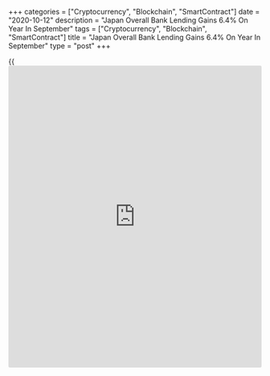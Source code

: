 +++
categories = ["Cryptocurrency", "Blockchain", "SmartContract"]
date = "2020-10-12"
description = "Japan Overall Bank Lending Gains 6.4% On Year In September"
tags = ["Cryptocurrency", "Blockchain", "SmartContract"]
title = "Japan Overall Bank Lending Gains 6.4% On Year In September"
type = "post"
+++

{{<iframe id="large-banner" src="https://www.bounty.group/#slide=23.0" width="100%" height="600" scrolling="no" style="border: 0px solid rgb(216, 221, 230); border-radius: 3px;">}}

The value of overall bank lending in Japan was up 6.4 percent on year in
September, the Bank of Japan said on Monday - coming in at 573.737
trillion yen.

That was in line with expectations and down from the 6.7 percent gain in
August.

Excluding trusts, bank lending was up an annual 6.2 percent to 498.718
trillion yen, slowing from the 6.6 percent increase in the previous
month.

For the third quarter of 2020, overall bank lending was up 6.5 percent
on year; excluding trusts, it was up 6.4 percent on year.

For comments and feedback [contact](https://www.playgroundfx.com/contact/): editorial@rtt[news](https://www.letsplayfx.com/blog/forex-news-website/).com

[Economic News][1]

 **What parts of the world are seeing the best (and worst) economic
performances lately? Click[here][2] to check out our [Econ Scorecard][2]
and find out! See up-to-the-moment [ranking](https://www.playgroundfx.com/blog/crypto-exchange-ranking/)s for the best and worst
performers in [GDP][3], [unemployment rate][4], [inflation][5] and much
more.**

   1. www.rtt[news](https://www.letsplayfx.com/blog/forex-news-website/).com/Content/EconomicNews.aspx
   2. www.rtt[news](https://www.letsplayfx.com/blog/forex-news-website/).com/economic-scorecard/world-rank/retail-sales/highest-performance.aspx
   3. www.rtt[news](https://www.letsplayfx.com/blog/forex-news-website/).com/economic-scorecard/world-rank/GDP/highest-performance.aspx
   4. www.rtt[news](https://www.letsplayfx.com/blog/forex-news-website/).com/economic-scorecard/world-rank/unemployment-rate/lowest-performance.aspx
   5. www.rtt[news](https://www.letsplayfx.com/blog/forex-news-website/).com/economic-scorecard/world-rank/CPI/highest-performance.aspx